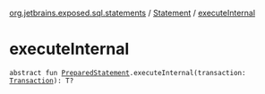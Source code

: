 [org.jetbrains.exposed.sql.statements](../index.md) / [Statement](index.md) / [executeInternal](.)

# executeInternal

`abstract fun `[`PreparedStatement`](http://docs.oracle.com/javase/6/docs/api/java/sql/PreparedStatement.html)`.executeInternal(transaction: `[`Transaction`](../../org.jetbrains.exposed.sql/-transaction/index.md)`): T?`